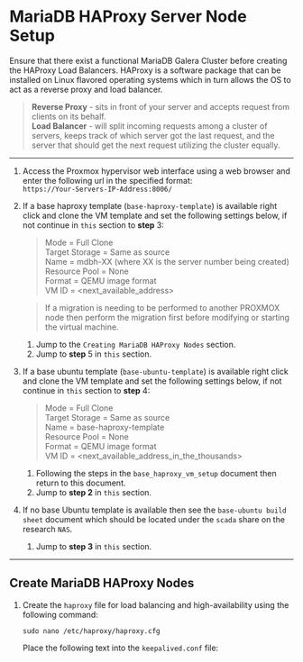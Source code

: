 # MariaDB HAProxy Server Node Setup
Ensure that there exist a functional MariaDB Galera Cluster before creating the HAProxy Load Balancers.
HAProxy is a software package that can be installed on Linux flavored operating systems which in turn allows the OS to act as a reverse proxy and 
load balancer.  
> **Reverse Proxy** - sits in front of your server and accepts request from clients on its behalf.   
> **Load Balancer** - will split incoming requests among a cluster of servers, keeps track of which server got the 
                      last request, and the server that should get the next request utilizing the cluster equally. 
___
1. Access the Proxmox hypervisor web interface using a web browser and enter the following url in the specified format:  
    `https://Your-Servers-IP-Address:8006/` 
2. If a base haproxy template (`base-haproxy-template`) is available right click and clone the VM template and set the following settings below, if not continue in `this` section to **step** 3:  
   > Mode = Full Clone  
   > Target Storage = Same as source  
   > Name = mdbh-XX (where XX is the server number being created)  
   > Resource Pool = None  
   > Format = QEMU image format    
   > VM ID = <next_available_address>  

   > If a migration is needing to be performed to another PROXMOX node then perform the migration first before modifying or starting the virtual machine. 

   1. Jump to the `Creating MariaDB HAProxy Nodes` section.
   2. Jump to **step** 5 in `this` section.
3. If a base ubuntu template (`base-ubuntu-template`) is available right click and clone the VM template and set the following settings below, if not continue in `this` section to **step** 4:

   > Mode = Full Clone  
   > Target Storage = Same as source  
   > Name = base-haproxy-template  
   > Resource Pool = None  
   > Format = QEMU image format  
   > VM ID = <next_available_address_in_the_thousands>  
   
   1. Following the steps in the `base_haproxy_vm_setup` document then return to this document.
   2. Jump to **step 2** in `this` section.
4. If no base Ubuntu template is available then see the `base-ubuntu build sheet` document which should be located under the `scada` share on the research `NAS`.
   1. Jump to **step 3** in `this` section.
___   
## Create MariaDB HAProxy Nodes
1. Create the `haproxy` file for load balancing and high-availability using the following command:  
   ```shell
   sudo nano /etc/haproxy/haproxy.cfg
   ```
   Place the following text into the `keepalived.conf` file: